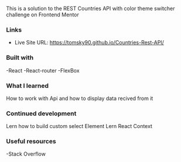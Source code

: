 This is a solution to the REST Countries API with color theme switcher challenge on Frontend Mentor

### Links

- Live Site URL: https://tomsky90.github.io/Countries-Rest-API/

### Built with

-React
-React-router
-FlexBox

### What I learned

How to work with Api and how to display data recived from it

### Continued development

Lern how to build custom select Element
Lern React Context

### Useful resources

-Stack Overflow
